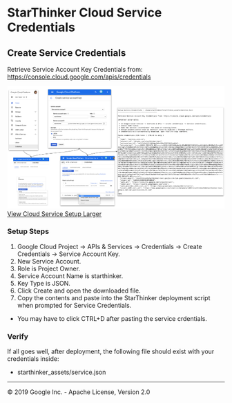 # StarThinker Cloud Service Credentials
  
## Create Service Credentials

Retrieve Service Account Key Credentials from: https://console.cloud.google.com/apis/credentials

![Cloud Service](images/cloud_service.png)
[View Cloud Service Setup Larger](images/cloud_service.png)

### Setup Steps

 1. Google Cloud Project -> APIs & Services -> Credentials -> Create Credentials -> Service Account Key.
 1. New Service Account.
   1. Role is Project Owner.
   1. Service Account Name is starthinker.
   1. Key Type is JSON.
 1. Click Create and open the downloaded file.
 1. Copy the contents and paste into the StarThinker deployment script when prompted for Service Credentials.
   - You may have to click CTRL+D after pasting the service crdentials.

### Verify

If all goes well, after deployment, the following file should exist with your credentials inside:

- starthinker_assets/service.json

---
&copy; 2019 Google Inc. - Apache License, Version 2.0
